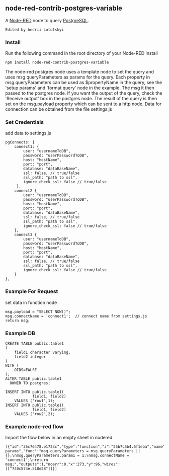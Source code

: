 ## node-red-contrib-postgres-variable

A [Node-RED](http://nodered.org) node to query [PostgreSQL](http://www.postgresql.org/).

    Edited by Andrii Lototskyi

### Install

Run the following command in the root directory of your Node-RED install

    npm install node-red-contrib-postgres-variable

 The node-red postgres node uses a template node to set the query and uses msg.queryParameters as params for the query.
 Each property in msg.queryParameters can be used as $propertyName in the query, see the 'setup params' and 'format query' node in the example.
 The msg it then passed to the postgres node.
 If you want the output of the query, check the 'Receive output' box in the postgres node.
 The result of the query is then set on the msg.payload property which can be sent to a http node.
 Data for connection can be obtained from the file settings.js

### Set Credentials

   add data to settings.js

    pgConnects: {
        connect1: {
            user: "usernameToDB",
            password: "userPasswordToDB",
            host: "hostName",
            port: "port",
            database: "dataBaseName",
            ssl: false, // true/false
            ssl_path: "path to ssl",
            ignore_check_ssl: false // true/false
         },
        connect2 {
            user: "usernameToDB",
            password: "userPasswordToDB",
            host: "hostName",
            port: "port",
            database: "dataBaseName",
            ssl: false, // true/false
            ssl_path: "path to ssl",
            ignore_check_ssl: false // true/false
        },
        connect3 {
            user: "usernameToDB",
            password: "userPasswordToDB",
            host: "hostName",
            port: "port",
            database: "dataBaseName",
            ssl: false, // true/false
            ssl_path: "path to ssl",
            ignore_check_ssl: false // true/false
        }
    },


### Example For Request

   set data in function node

    msg.payload = "SELECT NOW()";
    msg.connectName = 'connect1';  // connect name from settings.js
    return msg;

### Example DB

    CREATE TABLE public.table1
    (
        field1 character varying,
        field2 integer
    )
    WITH (
        OIDS=FALSE
    );
    ALTER TABLE public.table1
      OWNER TO postgres;

    INSERT INTO public.table1(
                field1, field2)
        VALUES ('row1',1);
    INSERT INTO public.table1(
                field1, field2)
        VALUES ('row2',2);

### Example node-red flow

Import the flow below in an empty sheet in nodered

    [{"id":"35c76478.e1723c","type":"function","z":"25b7c5b4.6f1eba","name":"setup params","func":"msg.queryParameters = msg.queryParameters || {};\nmsg.queryParameters.param1 = 1;\nmsg.connectName = 'connect1';\nreturn msg;","outputs":1,"noerr":0,"x":273,"y":96,"wires":[["740c574e.518e28"]]}]
